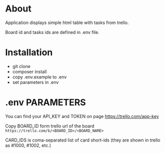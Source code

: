 # About
Application displays simple html table with tasks from trello.

Board id and tasks ids are defined in .env file.

# Installation 

* git clone
* composer install
* copy .env.example to .env
* set parameters in .env

# .env PARAMETERS

You can find your API_KEY and TOKEN on page https://trello.com/app-key

Copy BOARD_ID form trello url of the board `https://trello.com/b/<BOARD_ID>/<BOARD_NAME>`

CARD_IDS is coma-separated list of card short-ids (they are shown in trello as #1000, #1002, etc.)
